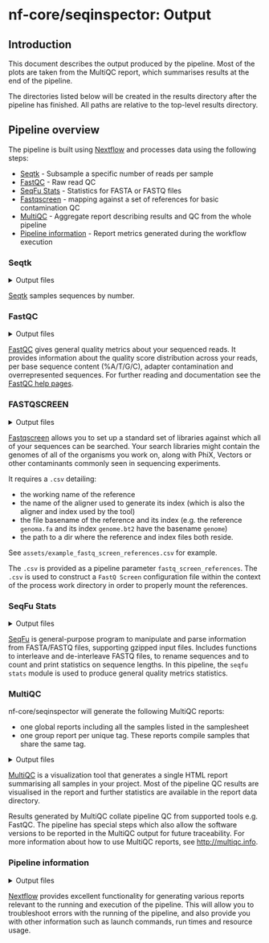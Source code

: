 # nf-core/seqinspector: Output

## Introduction

This document describes the output produced by the pipeline. Most of the plots are taken from the MultiQC report, which summarises results at the end of the pipeline.

The directories listed below will be created in the results directory after the pipeline has finished. All paths are relative to the top-level results directory.

## Pipeline overview

The pipeline is built using [Nextflow](https://www.nextflow.io/) and processes data using the following steps:

- [Seqtk](#seqtk) - Subsample a specific number of reads per sample
- [FastQC](#fastqc) - Raw read QC
- [SeqFu Stats](#seqfu_stats) - Statistics for FASTA or FASTQ files
- [Fastqscreen](#fastqscreen) - mapping against a set of references for basic contamination QC
- [MultiQC](#multiqc) - Aggregate report describing results and QC from the whole pipeline
- [Pipeline information](#pipeline-information) - Report metrics generated during the workflow execution

### Seqtk

<details markdown="1">
<summary>Output files</summary>

- `seqtk/`
  - `*_fastq`: FastQ file after being subsampled to the sample_size value.

</details>

[Seqtk](https://github.com/lh3/seqtk) samples sequences by number.

### FastQC

<details markdown="1">
<summary>Output files</summary>

- `fastqc/`
  - `*_fastqc.html`: FastQC report containing quality metrics.
  - `*_fastqc.zip`: Zip archive containing the FastQC report, tab-delimited data file and plot images.

</details>

[FastQC](http://www.bioinformatics.babraham.ac.uk/projects/fastqc/) gives general quality metrics about your sequenced reads. It provides information about the quality score distribution across your reads, per base sequence content (%A/T/G/C), adapter contamination and overrepresented sequences. For further reading and documentation see the [FastQC help pages](http://www.bioinformatics.babraham.ac.uk/projects/fastqc/Help/).

### FASTQSCREEN

<details markdown="1">
<summary>Output files</summary>

- `fastqscreen/`
  - `*_screen.html`: Interactive graphical fastqscreen report which summaries the mapping of your sequences against each of your libraries.
  - `*_screen.pdf`: Static graphical fastqscreen report which summaries the mapping of your sequences against each of your libraries.
  - `*_screen.txt` : text based fastqscreen report which summaries the mapping of your sequences against each of your libraries.

</details>

[Fastqscreen](https://www.bioinformatics.babraham.ac.uk/projects/fastq_screen/) allows you to set up a standard set of libraries against which all of your sequences can be searched. Your search libraries might contain the genomes of all of the organisms you work on, along with PhiX, Vectors or other contaminants commonly seen in sequencing experiments.

It requires a `.csv` detailing:

- the working name of the reference
- the name of the aligner used to generate its index (which is also the aligner and index used by the tool)
- the file basename of the reference and its index (e.g. the reference `genoma.fa` and its index `genome.bt2` have the basename `genome`)
- the path to a dir where the reference and index files both reside.

See `assets/example_fastq_screen_references.csv` for example.

The `.csv` is provided as a pipeline parameter `fastq_screen_references`. The `.csv` is used to construct a `FastQ Screen` configuration file within the context of the process work directory in order to properly mount the references.

### SeqFu Stats

<details markdown="1">
<summary>Output files</summary>

- `seqfu/`
  - `*.tsv`: Tab-separated file containing quality metrics.
  - `*_mqc.txt`: File containing the same quality metrics as the TSV file, ready to be read by MultiQC.

</details>

[SeqFu](https://telatin.github.io/seqfu2/) is general-purpose program to manipulate and parse information from FASTA/FASTQ files, supporting gzipped input files. Includes functions to interleave and de-interleave FASTQ files, to rename sequences and to count and print statistics on sequence lengths. In this pipeline, the `seqfu stats` module is used to produce general quality metrics statistics.

### MultiQC

nf-core/seqinspector will generate the following MultiQC reports:

- one global reports including all the samples listed in the samplesheet
- one group report per unique tag. These reports compile samples that share the same tag.

<details markdown="1">
<summary>Output files</summary>

- `multiqc/`
  - `global_report`
    - `multiqc_report.html`: a standalone HTML file that can be viewed in your web browser.
    - `multiqc_data/`: directory containing parsed statistics from the different tools used in the pipeline.
    - `multiqc_plots/`: directory containing static images from the report in various formats.
  - `group_reports`
    - `tag1/`
      - `multiqc_report.html`
      - `multiqc_data/`
      - `multiqc_plots/`
    - `tag2/`
      - `multiqc_report.html`
      - `multiqc_data/`
      - `multiqc_plots/`
    - ...

</details>

[MultiQC](http://multiqc.info) is a visualization tool that generates a single HTML report summarising all samples in your project. Most of the pipeline QC results are visualised in the report and further statistics are available in the report data directory.

Results generated by MultiQC collate pipeline QC from supported tools e.g. FastQC. The pipeline has special steps which also allow the software versions to be reported in the MultiQC output for future traceability. For more information about how to use MultiQC reports, see <http://multiqc.info>.

### Pipeline information

<details markdown="1">
<summary>Output files</summary>

- `pipeline_info/`
  - Reports generated by Nextflow: `execution_report.html`, `execution_timeline.html`, `execution_trace.txt` and `pipeline_dag.dot`/`pipeline_dag.svg`.
  - Reports generated by the pipeline: `pipeline_report.html`, `pipeline_report.txt` and `software_versions.yml`. The `pipeline_report*` files will only be present if the `--email` / `--email_on_fail` parameter's are used when running the pipeline.
  - Reformatted samplesheet files used as input to the pipeline: `samplesheet.valid.csv`.
  - Parameters used by the pipeline run: `params.json`.

</details>

[Nextflow](https://www.nextflow.io/docs/latest/tracing.html) provides excellent functionality for generating various reports relevant to the running and execution of the pipeline. This will allow you to troubleshoot errors with the running of the pipeline, and also provide you with other information such as launch commands, run times and resource usage.
